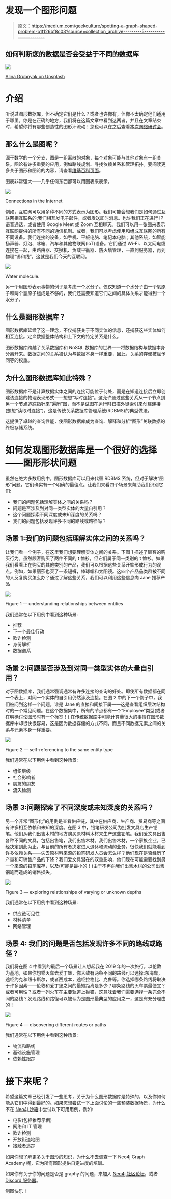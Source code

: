 # 发现一个图形问题

> 原文：<https://medium.com/geekculture/spotting-a-graph-shaped-problem-b1f126bf8c03?source=collection_archive---------5----------------------->

## 如何判断您的数据是否会受益于不同的数据库

![](img/e3db26d1a88b78fabdca72882aa177ca.png)

[Alina Grubnyak on Unsplash](https://unsplash.com/photos/ZiQkhI7417A)

# 介绍

听说过图形数据库，但不确定它们是什么？或者也许你有，但你不太确定他们适用于哪里。你是在正确的地方，我们将在这篇文章中看到这两者，并且在文章结束时，希望你将有那些创造性的图形汁流动！您也可以在之后查看[本次网络研讨会](https://www.youtube.com/watch?v=keZURbOo4-M)。

## **那么什么是图呢？**

源于数学的一个分支，图是一组离散的对象，每个对象可能与其他对象有一组关系。图论有许多重要的应用，例如路线规划、寻找依赖关系和管理拓扑。要阅读更多关于图形和图论的内容，请查看[维基百科页面](https://en.wikipedia.org/wiki/Graph_theory)。

图表非常强大——几乎任何东西都可以用图表来表示。

![](img/5935801042f8dd59679d48640d119b03.png)

Connections in the Internet

例如，互联网可以用多种不同的方式表示为图形。我们可能会想我们是如何通过互联网相互联系的:我们相互发电子邮件，或者发送即时消息。也许我们正在进行 IP 语音通话，或者使用 Google Meet 或 Zoom 互相聊天。我们可以用一张图来表示互联网提供的所有不同的通信机制。或者，我们可以考虑使用和组成互联网的所有不同设备。我们连接的设备，如手机、平板电脑、笔记本电脑；其他系统，如智能扬声器、灯泡、冰箱、汽车和其他物联网(IoT)设备。它们通过 Wi-Fi、以太网电缆连接在一起，由路由器、交换机、负载平衡器、防火墙管理，一直到服务器，再到物理“锡和线”，这就是我们今天的互联网。

![](img/3eaf575f6d987967ab37324244956892.png)

Water molecule.

另一个用图形表示事物的例子是考虑一个水分子。仅仅知道一个水分子由一个氧原子和两个氢原子组成是不够的，我们还需要知道它们之间的具体关系才能得到一个水分子。

## 什么是图形数据库？

图形数据库延续了这一理念，不仅捕获关于不同实体的信息，还捕获这些实体如何相互连接。定义数据整体结构和上下文的特定关系是什么。

图形数据库跨越了关系数据库和 NoSQL 数据库的世界——将数据结构与数据本身分离开来。数据之间的关系被认为与数据本身一样重要，因此，关系的存储被赋予同等的权重。

## 为什么图形数据库如此特殊？

图形数据库不是计算数据实体之间的连接可能位于何处，而是在知道连接后立即创建该连接的物理表现形式——想想“写时连接”。这允许通过这些关系从一个节点到另一个节点追踪指针来“遍历”图，而不是试图在运行时扫描外键索引来创建连接(想想“读取时连接”)，这是传统关系数据库管理系统(RDBMS)的典型做法。

这提供了卓越的查询性能，使图形数据库成为查询、解释和分析“图形”关联数据的终极存储系统。

# 如何发现图形数据库是一个很好的选择——图形形状问题

虽然在绝大多数用例中，图形数据库可以用来代替 RDBMS 系统，但对于解决“图形”问题，它们确实有一个明确的最佳点。让我们来看四个场景来帮助我们识别它们:

*   我们的问题包括理解实体之间的关系吗？
*   问题是否涉及到对同一类型实体的大量自引用？
*   这个问题探索不同深度或未知深度的关系吗？
*   我们的问题包括发现许多不同的路线或路径吗？

## 场景 1:我们的问题包括理解实体之间的关系吗？

让我们看一个例子，在这里我们想要理解实体之间的关系。下图 1 描述了顾客的购买行为。虽然顾客购买了两件不同的 t 恤衫，但它们属于同一类别的 t 恤衫。如果我们看看正在购买的其他类别的产品，我们可以根据这些关系开始形成行为的观点。例如，如果丽莎也买了一条短裤，棒球帽和太阳镜。这四个产品品类群被不同的人反复购买怎么办？通过了解这些关系，我们可以利用这些信息向 Jane 推荐产品

![](img/aab954f837323220a8d6150700e92e54.png)

Figure 1 — understanding relationships between entities

我们通常在以下用例中看到这种场景:

*   推荐
*   下一个最佳行动
*   欺诈检测
*   身份解析
*   数据谱系

## 场景 2:问题是否涉及到对同一类型实体的大量自引用？

对于图数据库，我们通常强调通常有许多连接的查询的好处。即使所有数据都在同一个表上，对同一个实体的自引用仍然涉及连接。在图 2 中的下一个例子中，我们被问到这样一个问题，谁是 Jane 的直接和间接下属——这是查看组织层次结构时的一个常见问题。在这个数据集中，所有的节点都有一个“Employee”类型(或者在明确讨论图形时有一个标签！).在传统数据库中可能计算量很大的事情在图形数据库中却很快很容易，这是因为数据存储的方式不同，而且不同数据元素之间的关系与元素本身一样重要。

![](img/2ebe60ca2f204cb2d18a91f0c61765d4.png)

Figure 2 — self-referencing to the same entity type

我们通常在以下用例中看到这种场景:

*   组织层级
*   社会影响者
*   朋友的朋友
*   流失检测

## 场景 3:问题探索了不同深度或未知深度的关系吗？

另一个非常“图形化”的用例是查看供应链，其中在供应商、生产商、贸易商等之间有许多相互依赖和未知的深度。在图 3 中，铅笔研发公司为批发文具店生产铅笔。他们从我们出售木材的地方购买原材料木材来生产这些铅笔。我们爱文具出售各种不同的文具，包括出售笔，我们出售木材。我们出售木材，一个家族企业，已经决定到此为止，与目前的所有者决定进入退休和流动的业务。很快我们就能看到许多依赖关系——失去原材料来源的铅笔研发人员会怎么样？他们现在是否经历了产量和可销售产品的下降？我们爱文具潜在的双重影响，他们现在可能需要找到另一个来源的铅笔库存，以及(可能是最小的！)由于不再向我们出售木材的公司出售钢笔而造成的销售损失。

![](img/a9c3ffe2f7dc634acf13a46d8e07d3a7.png)

Figure 3 — exploring relationships of varying or unknown depths

我们通常在以下用例中看到这种场景:

*   供应链可见性
*   材料清单
*   网络管理

## 场景 4: 我们的问题是否包括发现许多不同的路线或路径？

我们将在图 4 中看到的最后一个场景让人想起我在 2019 年的一次旅行。以伦敦为基地，如果你想乘火车去爱丁堡，你大致有两条不同的路线可以选择:东海岸，途经约克和纽卡斯尔，或者西成本，途经拉格比、克鲁等。你选择哪条路线将取决于许多因素——伦敦和爱丁堡之间的最短距离是多少？哪条路线的火车票最便宜？或者可用性？或者一列火车在主要轨道上抛锚，这意味着我们需要选择一条完全不同的路线？发现路线和路径可以被认为是图形最典型的应用之一，这是有充分理由的！

![](img/b1fcfed8b060a1fe02e1b71227b7460e.png)

Figure 4 — discovering different routes or paths

我们通常在以下用例中看到这种场景:

*   物流和路线
*   基础设施管理
*   依赖性跟踪

# 接下来呢？

希望这篇文章已经引发了一些思考，关于为什么图形数据库是特殊的，以及你如何能从它们中得到最好的。如果您想尝试一下上面讨论的一些预装数据场景，为什么不在 [Neo4j 沙箱](http://r.neo4j.com/try)中尝试以下可用用例，例如:

*   电影(包括推荐示例)
*   网络和 IT 管理
*   欺诈检测
*   开放街道地图
*   接触者追踪

如果你想了解更多关于图形的知识，为什么不去调查一下 Neo4j Graph Academy 呢，它为所有图形提供自定进度的培训。

如果你有关于你的问题是否是 graphy 的问题，来加入 [Neo4j 社区论坛](http://r.neo4j.com/forum)，或者 [Discord 服务器](http://r.neo4j.com/chat)。

制图快乐！